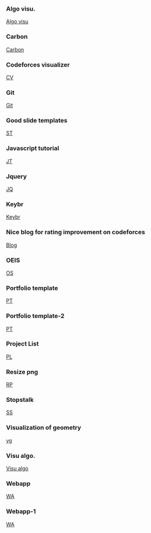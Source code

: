 ### Algo visu.
[Algo visu](https://algorithm-visualizer.org/dynamic-programming/knapsack-problem)<br>

### Carbon
[Carbon](https://carbon.now.sh/)<br>

### Codeforces visualizer
[CV](https://cfviz.netlify.app/)<br>

### Git 
[Git](https://dev.to/juni/git-and-github---must-know-commands-to-make-your-first-commit-333c)<br>

### Good slide templates
[ST](https://slidesgo.com/school)<br>

### Javascript tutorial
[JT](https://javascript.info/)<br>

### Jquery
[JQ](https://www.w3schools.com/jquery/jquery_events.asp)<br>

### Keybr 
[Keybr](https://www.keybr.com/)<br>

### Nice blog for rating improvement on codeforces
[Blog](https://codeforces.com/blog/entry/53341)<br>
### OEIS
[OS](https://oeis.org/)<br>
### Portfolio template
[PT](https://blog.prototypr.io/top-10-free-online-portfolio-websites-to-create-perfect-ux-ui-design-portfolios-4406b34f4ce)<br>

### Portfolio template-2
[PT](https://codeburst.io/10-awesome-web-developer-portfolios-d266b32e6154)<br>

### Project List
[PL](https://www.dreamincode.net/forums/topic/78802-martyr2s-mega-project-ideas-list/)<br>

### Resize png
[RP](https://resizing.app/features/resize-png/)<br>

### Stopstalk
[SS](https://www.stopstalk.com/dashboard)<br>

### Visualization of geometry
[vg](https://www.desmos.com/calculator)<br>

### Visu algo.
[Visu algo](https://visualgo.net/en)<br>

### Webapp
[WA](https://www.budibase.com/blog/how-to-make-a-web-app/)<br>

### Webapp-1
[WA](https://levelup.gitconnected.com/how-to-create-a-simple-web-app-using-javascript-d27b28459fad)<br>
